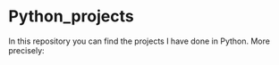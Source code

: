 # Python_projects

In this repository you can find the projects I have done in Python. More precisely:
